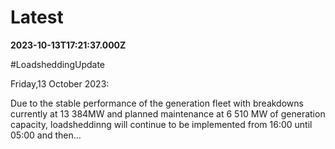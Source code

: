 # Latest

**2023-10-13T17:21:37.000Z**

\#LoadsheddingUpdate

Friday,13 October 2023: 

Due to the stable performance of the generation fleet with breakdowns currently at 13 384MW and planned maintenance at 6 510 MW of generation capacity, loadsheddinng will continue to be implemented from 16:00 until 05:00 and then…
